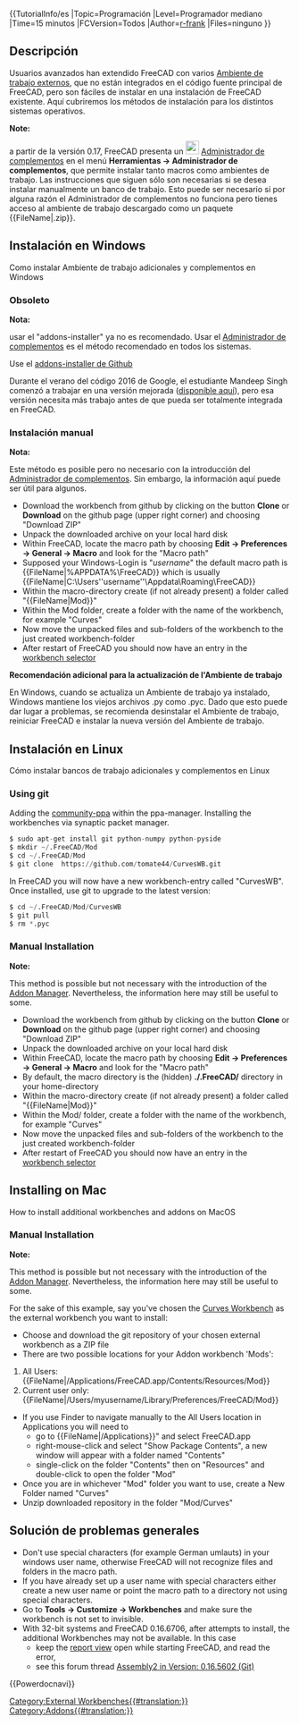  {{TutorialInfo/es
|Topic=Programación
|Level=Programador mediano
|Time=15 minutos
|FCVersion=Todos
|Author=[r-frank](User:R-Frank.md)
|Files=ninguno
}}

## Descripción

Usuarios avanzados han extendido FreeCAD con varios [Ambiente de trabajo externos](external_workbenches/es.md), que no están integrados en el código fuente principal de FreeCAD, pero son fáciles de instalar en una instalación de FreeCAD existente. Aquí cubriremos los métodos de instalación para los distintos sistemas operativos.


**Note:**

a partir de la versión 0.17, FreeCAD presenta un <img alt="" src=images/AddonManager.svg  style="width:24px;"> [Administrador de complementos](Std_AddonMgr/es.md) en el menú **Herramientas → Administrador de complementos**, que permite instalar tanto macros como ambientes de trabajo. Las instrucciones que siguen sólo son necesarias si se desea instalar manualmente un banco de trabajo. Esto puede ser necesario si por alguna razón el Administrador de complementos no funciona pero tienes acceso al ambiente de trabajo descargado como un paquete {{FileName|.zip}}.


<div class="mw-collapsible mw-collapsed toccolours">

## Instalación en Windows 

Como instalar Ambiente de trabajo adicionales y complementos en Windows


<div class="mw-collapsible-content">

### Obsoleto


**Nota:**

usar el \"addons-installer\" ya no es recomendado. Usar el [Administrador de complementos](Addon_Manager/es.md) es el método recomendado en todos los sistemas.

Use el [addons-installer de Github](https://github.com/FreeCAD/FreeCAD-addons)

Durante el verano del código 2016 de Google, el estudiante Mandeep Singh comenzó a trabajar en una versión mejorada ([disponible aquí](https://github.com/mandeeps708/PluginManager)), pero esa versión necesita más trabajo antes de que pueda ser totalmente integrada en FreeCAD.

### Instalación manual 


**Nota:**

Este método es posible pero no necesario con la introducción del [Administrador de complementos](Addon_Manager/es.md). Sin embargo, la información aquí puede ser útil para algunos.

-   Download the workbench from github by clicking on the button **Clone** or **Download** on the github page (upper right corner) and choosing \"Download ZIP\"
-   Unpack the downloaded archive on your local hard disk
-   Within FreeCAD, locate the macro path by choosing **Edit → Preferences → General → Macro** and look for the "Macro path"
-   Supposed your Windows-Login is "*username*" the default macro path is {{FileName|%APPDATA%\FreeCAD\}} which is usually {{FileName|C:\Users\''username''\Appdata\Roaming\FreeCAD}}
-   Within the macro-directory create (if not already present) a folder called "{{FileName|Mod}}"
-   Within the Mod folder, create a folder with the name of the workbench, for example "Curves"
-   Now move the unpacked files and sub-folders of the workbench to the just created workbench-folder
-   After restart of FreeCAD you should now have an entry in the [workbench selector](Std_Workbench.md)

**Recomendación adicional para la actualización de l\'Ambiente de trabajo**

En Windows, cuando se actualiza un Ambiente de trabajo ya instalado, Windows mantiene los viejos archivos .py como .pyc. Dado que esto puede dar lugar a problemas, se recomienda desinstalar el Ambiente de trabajo, reiniciar FreeCAD e instalar la nueva versión del Ambiente de trabajo.


</div>


</div>


<div class="mw-collapsible mw-collapsed toccolours">

## Instalación en Linux 

Cómo instalar bancos de trabajo adicionales y complementos en Linux


<div class="mw-collapsible-content">

### Using git 

Adding the [community-ppa](https://launchpad.net/~freecad-community/+archive/ubuntu/ppa) within the ppa-manager.
Installing the workbenches via synaptic packet manager.


```python
$ sudo apt-get install git python-numpy python-pyside
$ mkdir ~/.FreeCAD/Mod
$ cd ~/.FreeCAD/Mod
$ git clone  https://github.com/tomate44/CurvesWB.git
```

In FreeCAD you will now have a new workbench-entry called \"CurvesWB\". Once installed, use git to upgrade to the latest version:


```python
$ cd ~/.FreeCAD/Mod/CurvesWB
$ git pull
$ rm *.pyc
```

### Manual Installation 


**Note:**

This method is possible but not necessary with the introduction of the [Addon Manager](Addon_Manager.md). Nevertheless, the information here may still be useful to some.

-   Download the workbench from github by clicking on the button **Clone** or **Download** on the github page (upper right corner) and choosing \"Download ZIP\"
-   Unpack the downloaded archive on your local hard disk
-   Within FreeCAD, locate the macro path by choosing **Edit → Preferences → General → Macro** and look for the "Macro path"
-   By default, the macro directory is the (hidden) **./.FreeCAD/** directory in your home-directory
-   Within the macro-directory create (if not already present) a folder called "{{FileName|Mod}}"
-   Within the Mod/ folder, create a folder with the name of the workbench, for example "Curves"
-   Now move the unpacked files and sub-folders of the workbench to the just created workbench-folder
-   After restart of FreeCAD you should now have an entry in the [workbench selector](Std_Workbench.md)


</div>


</div>


<div class="mw-collapsible mw-collapsed toccolours">

## Installing on Mac 

How to install additional workbenches and addons on MacOS


<div class="mw-collapsible-content">

### Manual Installation 


**Note:**

This method is possible but not necessary with the introduction of the [Addon Manager](Addon_Manager.md). Nevertheless, the information here may still be useful to some.

For the sake of this example, say you\'ve chosen the [Curves Workbench](Curves_Workbench.md) as the external workbench you want to install:

-   Choose and download the git repository of your chosen external workbench as a ZIP file
-   There are two possible locations for your Addon workbench \'Mods\':

1.  All Users: {{FileName|/Applications/FreeCAD.app/Contents/Resources/Mod}}
2.  Current user only: {{FileName|/Users/myusername/Library/Preferences/FreeCAD/Mod}}

-   If you use Finder to navigate manually to the All Users location in Applications you will need to
    -   go to {{FileName|/Applications}}\" and select FreeCAD.app
    -   right-mouse-click and select \"Show Package Contents\", a new window will appear with a folder named \"Contents\"
    -   single-click on the folder \"Contents\" then on \"Resources\" and double-click to open the folder \"Mod\"
-   Once you are in whichever \"Mod\" folder you want to use, create a New Folder named \"Curves\"
-   Unzip downloaded repository in the folder \"Mod/Curves\"


</div>


</div>

## Solución de problemas generales 

-   Don\'t use special characters (for example German umlauts) in your windows user name, otherwise FreeCAD will not recognize files and folders in the macro path.
-   If you have already set up a user name with special characters either create a new user name or point the macro path to a directory not using special characters.
-   Go to **Tools → Customize → Workbenches** and make sure the workbench is not set to invisible.
-   With 32-bit systems and FreeCAD 0.16.6706, after attempts to install, the additional Workbenches may not be available. In this case
    -   keep the [report view](report_view.md) open while starting FreeCAD, and read the error,
    -   see this forum thread [Assembly2 in Version: 0.16.5602 (Git)](http://forum.freecadweb.org/viewtopic.php?t=12839#p102933)


 {{Powerdocnavi}}

[Category:External Workbenches{{\#translation:}}](Category:External_Workbenches.md) [Category:Addons{{\#translation:}}](Category:Addons.md)
